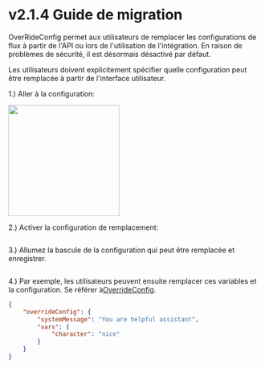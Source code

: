 # v2.1.4 Guide de migration

OverRideConfig permet aux utilisateurs de remplacer les configurations de flux à partir de l'API ou lors de l'utilisation de l'intégration. En raison de problèmes de sécurité, il est désormais désactivé par défaut.

Les utilisateurs doivent explicitement spécifier quelle configuration peut être remplacée à partir de l'interface utilisateur.

1.) Aller à la configuration:

<gigne> <img src = "../. GitBook / Assets / Image (189) .png" alt = "" width = "221"> <figcaption> </gigcaption> </gigust>

2.) Activer la configuration de remplacement:

<gigne> <img src = "../. GitBook / Assets / Image (190) .png" alt = ""> <Figcaption> </gigcaption> </gigust>

3.) Allumez la bascule de la configuration qui peut être remplacée et enregistrer.

<gigne> <img src = "../. GitBook / Assets / Image (191) .png" alt = ""> <Figcaption> </gigcaption> </gigne>

4.) Par exemple, les utilisateurs peuvent ensuite remplacer ces variables et la configuration. Se référer à[OverrideConfig](broken-reference).

```json
{
    "overrideConfig": {
        "systemMessage": "You are helpful assistant",
        "vars": {
            "character": "nice"
        }
    }
}
```
